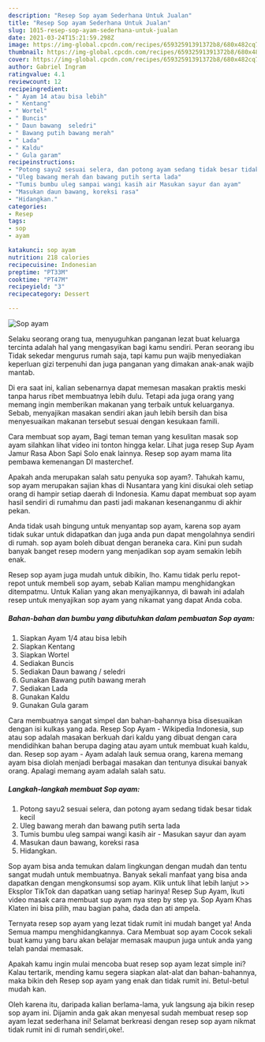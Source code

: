 ```yaml
---
description: "Resep Sop ayam Sederhana Untuk Jualan"
title: "Resep Sop ayam Sederhana Untuk Jualan"
slug: 1015-resep-sop-ayam-sederhana-untuk-jualan
date: 2021-03-24T15:21:59.298Z
image: https://img-global.cpcdn.com/recipes/65932591391372b8/680x482cq70/sop-ayam-foto-resep-utama.jpg
thumbnail: https://img-global.cpcdn.com/recipes/65932591391372b8/680x482cq70/sop-ayam-foto-resep-utama.jpg
cover: https://img-global.cpcdn.com/recipes/65932591391372b8/680x482cq70/sop-ayam-foto-resep-utama.jpg
author: Gabriel Ingram
ratingvalue: 4.1
reviewcount: 12
recipeingredient:
- " Ayam 14 atau bisa lebih"
- " Kentang"
- " Wortel"
- " Buncis"
- " Daun bawang  seledri"
- " Bawang putih bawang merah"
- " Lada"
- " Kaldu"
- " Gula garam"
recipeinstructions:
- "Potong sayu2 sesuai selera, dan potong ayam sedang tidak besar tidak kecil"
- "Uleg bawang merah dan bawang putih serta lada"
- "Tumis bumbu uleg sampai wangi kasih air Masukan sayur dan ayam"
- "Masukan daun bawang, koreksi rasa"
- "Hidangkan."
categories:
- Resep
tags:
- sop
- ayam

katakunci: sop ayam 
nutrition: 218 calories
recipecuisine: Indonesian
preptime: "PT33M"
cooktime: "PT47M"
recipeyield: "3"
recipecategory: Dessert

---
```



![Sop ayam](https://img-global.cpcdn.com/recipes/65932591391372b8/680x482cq70/sop-ayam-foto-resep-utama.jpg)

Selaku seorang orang tua, menyuguhkan panganan lezat buat keluarga tercinta adalah hal yang mengasyikan bagi kamu sendiri. Peran seorang ibu Tidak sekedar mengurus rumah saja, tapi kamu pun wajib menyediakan keperluan gizi terpenuhi dan juga panganan yang dimakan anak-anak wajib mantab.

Di era  saat ini, kalian sebenarnya dapat memesan masakan praktis meski tanpa harus ribet membuatnya lebih dulu. Tetapi ada juga orang yang memang ingin memberikan makanan yang terbaik untuk keluarganya. Sebab, menyajikan masakan sendiri akan jauh lebih bersih dan bisa menyesuaikan makanan tersebut sesuai dengan kesukaan famili. 

Cara membuat sop ayam, Bagi teman teman yang kesulitan masak sop ayam silahkan lihat video ini tonton hingga kelar. Lihat juga resep Sup Ayam Jamur Rasa Abon Sapi Solo enak lainnya. Resep sop ayam mama lita pembawa kemenangan DI masterchef.

Apakah anda merupakan salah satu penyuka sop ayam?. Tahukah kamu, sop ayam merupakan sajian khas di Nusantara yang kini disukai oleh setiap orang di hampir setiap daerah di Indonesia. Kamu dapat membuat sop ayam hasil sendiri di rumahmu dan pasti jadi makanan kesenanganmu di akhir pekan.

Anda tidak usah bingung untuk menyantap sop ayam, karena sop ayam tidak sukar untuk didapatkan dan juga anda pun dapat mengolahnya sendiri di rumah. sop ayam boleh dibuat dengan beraneka cara. Kini pun sudah banyak banget resep modern yang menjadikan sop ayam semakin lebih enak.

Resep sop ayam juga mudah untuk dibikin, lho. Kamu tidak perlu repot-repot untuk membeli sop ayam, sebab Kalian mampu menghidangkan ditempatmu. Untuk Kalian yang akan menyajikannya, di bawah ini adalah resep untuk menyajikan sop ayam yang nikamat yang dapat Anda coba.

<!--inarticleads1-->

##### Bahan-bahan dan bumbu yang dibutuhkan dalam pembuatan Sop ayam:

1. Siapkan  Ayam 1/4 atau bisa lebih
1. Siapkan  Kentang
1. Siapkan  Wortel
1. Sediakan  Buncis
1. Sediakan  Daun bawang / seledri
1. Gunakan  Bawang putih bawang merah
1. Sediakan  Lada
1. Gunakan  Kaldu
1. Gunakan  Gula garam


Cara membuatnya sangat simpel dan bahan-bahannya bisa disesuaikan dengan isi kulkas yang ada. Resep Sop Ayam - Wikipedia Indonesia, sup atau sop adalah masakan berkuah dari kaldu yang dibuat dengan cara mendidihkan bahan berupa daging atau ayam untuk membuat kuah kaldu, dan. Resep sop ayam - Ayam adalah lauk semua orang, karena memang ayam bisa diolah menjadi berbagai masakan dan tentunya disukai banyak orang. Apalagi memang ayam adalah salah satu. 

<!--inarticleads2-->

##### Langkah-langkah membuat Sop ayam:

1. Potong sayu2 sesuai selera, dan potong ayam sedang tidak besar tidak kecil
1. Uleg bawang merah dan bawang putih serta lada
1. Tumis bumbu uleg sampai wangi kasih air - Masukan sayur dan ayam
1. Masukan daun bawang, koreksi rasa
1. Hidangkan.


Sop ayam bisa anda temukan dalam lingkungan dengan mudah dan tentu sangat mudah untuk membuatnya. Banyak sekali manfaat yang bisa anda dapatkan dengan mengkonsumsi sop ayam. Klik untuk lihat lebih lanjut &gt;&gt; Eksplor TikTok dan dapatkan uang setiap harinya! Resep Sup Ayam, Ikuti video masak cara membuat sup ayam nya step by step ya. Sop Ayam Khas Klaten ini bisa pilih, mau bagian paha, dada dan ati ampela. 

Ternyata resep sop ayam yang lezat tidak rumit ini mudah banget ya! Anda Semua mampu menghidangkannya. Cara Membuat sop ayam Cocok sekali buat kamu yang baru akan belajar memasak maupun juga untuk anda yang telah pandai memasak.

Apakah kamu ingin mulai mencoba buat resep sop ayam lezat simple ini? Kalau tertarik, mending kamu segera siapkan alat-alat dan bahan-bahannya, maka bikin deh Resep sop ayam yang enak dan tidak rumit ini. Betul-betul mudah kan. 

Oleh karena itu, daripada kalian berlama-lama, yuk langsung aja bikin resep sop ayam ini. Dijamin anda gak akan menyesal sudah membuat resep sop ayam lezat sederhana ini! Selamat berkreasi dengan resep sop ayam nikmat tidak rumit ini di rumah sendiri,oke!.

